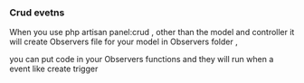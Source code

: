 ### Crud evetns 

When you use php artisan panel:crud , other than the model and controller it will create Observers file for your model in Observers folder , 

you can put code in your Observers functions and they will run when a event like create trigger 
